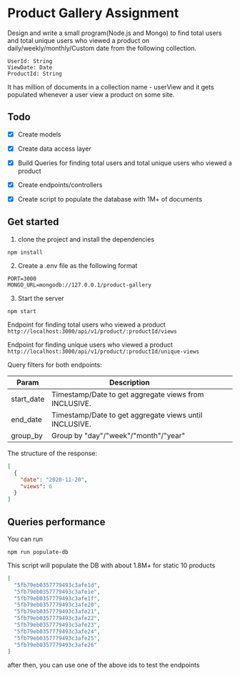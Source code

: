 
# Product Gallery Assignment 
Design and write a small program(Node.js and Mongo) to find total users and total unique users who viewed a product on daily/weekly/monthly/Custom date from the following collection.

```
UserId: String
ViewDate: Date
ProductId: String
```


It has million of documents in a collection name - userView and it gets populated whenever a user view a product on some site.

## Todo
- [x] Create models
- [x] Create data access layer
- [x] Build Queries for finding total users and total unique users who viewed a product
- [x] Create endpoints/controllers
- [x] Create script to populate the database with 1M+ of documents


## Get started
1. clone the project and install the dependencies
```
npm install
```
2. Create a .env file as the following format
```
PORT=3000
MONGO_URL=mongodb://127.0.0.1/product-gallery
```

3. Start the server
```
npm start
```

Endpoint for finding total users who viewed a product
`http://localhost:3000/api/v1/product/:productId/views`

Endpoint for finding unique users who viewed a product
`http://localhost:3000/api/v1/product/:productId/unique-views`

Query filters for both endpoints: 

| Param      | Description                                            |   |   |   |
|------------|--------------------------------------------------------|---|---|---|
| start_date | Timestamp/Date to get aggregate views from INCLUSIVE.  |   |   |   |
| end_date   | Timestamp/Date to get aggregate views until INCLUSIVE. |   |   |   |
| group_by   | Group by "day"/"week"/"month"/"year"                   |   |   |   |

The structure of the response:
```json
[
  {
    "date": "2020-11-20",
    "views": 6
  }
]
``` 

## Queries performance
You can run
```
npm run populate-db
```
This script will populate the DB with about 1.8M+ for static 10 products 
```json
[
  "5fb79eb0357779493c3afe1d",
  "5fb79eb0357779493c3afe1e",
  "5fb79eb0357779493c3afe1f",
  "5fb79eb0357779493c3afe20",
  "5fb79eb0357779493c3afe21",
  "5fb79eb0357779493c3afe22",
  "5fb79eb0357779493c3afe23",
  "5fb79eb0357779493c3afe24",
  "5fb79eb0357779493c3afe25",
  "5fb79eb0357779493c3afe26"
]
```

after then, you can use one of the above ids to test the endpoints 
